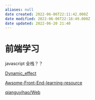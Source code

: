 ```yaml
---
aliases: null
date created: 2022-06-06T22:11:42.000Z
date modified: 2022-06-06T22:18:49.000Z
date updated: 2022-06-20 21:40
---
```


# 前端学习

javascript 全栈？？

[Dynamic_effect](https://github.com/neroneroffy/Dynamic_effect)

[Awsome-Front-End-learning-resource](https://github.com/helloqingfeng/Awsome-Front-End-learning-resource)

[qianguyihao/Web](https://github.com/qianguyihao/Web)
